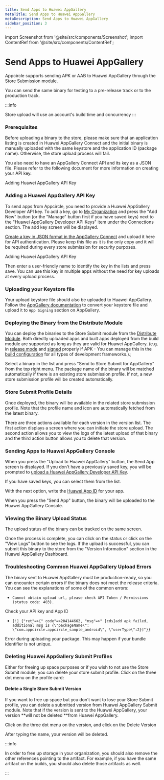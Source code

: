 ```yaml
---
title: Send Apps to Huawei AppGallery
metaTitle: Send Apps to Huawei AppGallery
metaDescription: Send Apps to Huawei AppGallery
sidebar_position: 3
---
```


import Screenshot from '@site/src/components/Screenshot';
import ContentRef from '@site/src/components/ContentRef';

# Send Apps to Huawei AppGallery

Appcircle supports sending APK or AAB to Huawei AppGallery through the Store Submission module.

You can send the same binary for testing to a pre-release track or to the production track.

:::info

Store upload will use an account's build time and concurrency
:::


### Prerequisites

Before uploading a binary to the store, please make sure that an application listing is created in Huawei AppGallery Connect and the initial binary is manually uploaded with the same keystore and the application ID (package name). Otherwise, the store upload process will fail.

You also need to have an AppGallery Connect API and its key as a JSON file. Please refer to the following document for more information on creating your API key.

<ContentRef url="/account/adding-huawei-api-key">
  Adding Huawei AppGallery API Key
</ContentRef>


### Adding a Huawei AppGallery API Key

To send apps from Appcircle, you need to provide a Huawei AppGallery Developer API key. To add a key, go to [My Organization](../account/my-organization.md) and press the "Add New" button (or the "Manage" button first if you have saved keys) next to the "Huawei AppGallery Developer API Keys" item under the Connections section. The add key screen will be displayed.

[Create a key in JSON format in the AppGallery Connect](https://developer.huawei.com/consumer/en/doc/development/AppGallery-connect-Guides/agcapi-getstarted-0000001111845114) and upload it here for API authentication. Please keep this file as it is the only copy and it will be required during every store submission for security purposes.

<ContentRef url="/account/adding-huawei-api-key">
  Adding Huawei AppGallery API Key
</ContentRef>

Then enter a user-friendly name to identify the key in the lists and press save. You can use this key in multiple apps without the need for key uploads at every upload process.

<Screenshot url='https://cdn.appcircle.io/docs/assets/huawei-1addkey.png' />

### Uploading your Keystore file

Your upload keystore file should also be uploaded to Huawei AppGallery. Follow the [AppGallery documentation](https://developer.huawei.com/consumer/en/doc/development/AppGallery-connect-Guides/agc-appsigning-newapp-0000001052418290#EN-US_TOPIC_0000001052418290__section1959661616436) to convert your keystore file and upload it to `App Signing` section on AppGallery.

<ExternalScreenshot url='https://cdn.appcircle.io/docs/assets/huawei-8signing.png' width='3482px' height='1558px' />


### Deploying the Binary from the Distribute Module

You can deploy the binaries to the Store Submit module from the [Distribute Module](../distribute/create-or-select-a-distribution-profile.md). Both directly uploaded apps and built apps deployed from the build module are supported as long as they are valid for Huawei AppGallery. (e.g. in [release mode](../build/building-android-applications/) and [signed](../signing-identities/android-keystores.md) properly if APK - You can manage this in the [build configuration](../build/build-profile-configuration.md) for all types of development frameworks.).;

Select a binary in the list and press "Send to Store Submit for AppGallery" from the top right menu. The package name of the binary will be matched automatically if there is an existing store submission profile. If not, a new store submission profile will be created automatically.

<Screenshot url='https://cdn.appcircle.io/docs/assets/huawei-2sendstore.png' />

### Store Submit Profile Details

Once deployed, the binary will be available in the related store submission profile. Note that the profile name and icon are automatically fetched from the latest binary.

There are three actions available for each version in the version list. The first action displays a screen where you can initiate the store upload. The second action allows you to view the logs of the latest upload of that binary and the third action button allows you to delete that version.

<Screenshot url='https://cdn.appcircle.io/docs/assets/huawei-3upload.png' />

### Sending Apps to Huawei AppGallery Console

When you press the "Upload to Huawei AppGallery" button, the Send App screen is displayed. If you don't have a previously saved key, you will be prompted to [upload a Huawei AppGallery Developer API Key](#adding-a-huawei-appgallery-api-key).

If you have saved keys, you can select them from the list.

With the next option, write the [Huawei App ID](https://developer.huawei.com/consumer/en/doc/development/connectivity-Guides/addingappid-packagename-0000001050818013) for your app.

When you press the "Send App" button, the binary will be uploaded to the Huawei AppGallery Console.

<Screenshot url='https://cdn.appcircle.io/docs/assets/huawei-4select.png' />


### Viewing the Binary Upload Status

The upload status of the binary can be tracked on the same screen.

Once the process is complete, you can click on the status or click on the "View Logs" button to see the logs. If the upload is successful, you can submit this binary to the store from the "Version Information" section in the Huawei AppGallery Dashboard.

<Screenshot url='https://cdn.appcircle.io/docs/assets/huawei-5status.png' />

### Troubleshooting Common Huawei AppGallery Upload Errors

The binary sent to Huawei AppGallery must be production-ready, so you can encounter certain errors if the binary does not meet the release criteria. You can see the explanations of some of the common errors:

- `Cannot obtain upload url, please check API Token / Permissions (status code: 403).`

Check your API key and App ID

- `[!] {"ret"=>{" code"=>204144662, "msg"=>" [cds]add apk failed, additional msg is {\"packageName\": \"com.appcircle.appcircle_sample_android\", \"userType\":2}]"}}`

Error during uploading your package. This may happen if your bundle identifier is not unique.

### Deleting Huawei AppGallery Submit Profiles

Either for freeing up space purposes or if you wish to not use the Store Submit module, you can delete your store submit profile. Click on the three dot menu on the profile card:

<Screenshot url='https://cdn.appcircle.io/docs/assets/huawei-6deteleprofile.png' />

#### Delete a Single Store Submit Version

If you want to free up space but you don't want to lose your Store Submit profile, you can delete a submitted version from Huawei AppGallery Submit module. Note that if the version is sent to the Huawei AppGallery, your version **will not be deleted **from Huawei AppGallery.

Click on the three dot menu on the version, and click on the Delete Version

<Screenshot url='https://cdn.appcircle.io/docs/assets/huawei-7deletebuild.png' />

After typing the name, your version will be deleted.

:::info

In order to free up storage in your organization, you should also remove the other references pointing to the artifact. For example, if you have the same artifact on the builds, you should also delete those artifacts as well.

:::
